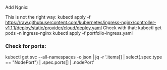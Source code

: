 ﻿Add Ngnix:

This is not the right way:
kubectl apply -f https://raw.githubusercontent.com/kubernetes/ingress-nginx/controller-v1.1.1/deploy/static/provider/cloud/deploy.yaml
Check with that: kubectl get pods -n ingress-nginx
kubectl apply -f portfolio-ingress.yaml

### Check for ports:
kubectl get svc --all-namespaces -o json | jq -r '.items[] | select(.spec.type == "NodePort") | .spec.ports[] | .nodePort'
